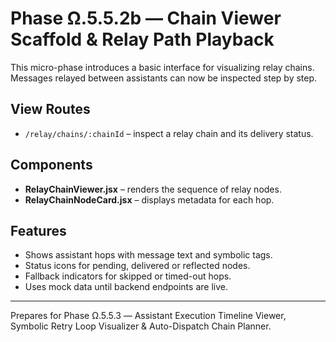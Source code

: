 # Phase Ω.5.5.2b — Chain Viewer Scaffold & Relay Path Playback

This micro-phase introduces a basic interface for visualizing relay chains.
Messages relayed between assistants can now be inspected step by step.

## View Routes
- `/relay/chains/:chainId` – inspect a relay chain and its delivery status.

## Components
- **RelayChainViewer.jsx** – renders the sequence of relay nodes.
- **RelayChainNodeCard.jsx** – displays metadata for each hop.

## Features
- Shows assistant hops with message text and symbolic tags.
- Status icons for pending, delivered or reflected nodes.
- Fallback indicators for skipped or timed-out hops.
- Uses mock data until backend endpoints are live.

---
Prepares for Phase Ω.5.5.3 — Assistant Execution Timeline Viewer, Symbolic Retry Loop Visualizer & Auto-Dispatch Chain Planner.
